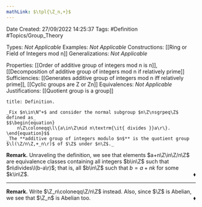 ```yaml
---
mathLink: $\tpl{\Z_n,+}$
---
```


<div class="topSpace"></div>

Date Created: 27/09/2022 14:25:37
Tags: #Definition #Topics/Group_Theory

Types: _Not Applicable_
Examples: _Not Applicable_
Constructions: [[Ring or Field of Integers mod n]]
Generalizations: _Not Applicable_

Properties: [[Order of additive group of integers mod n is n]], [[Decomposition of additive group of integers mod n if relatively prime]]
Sufficiencies: [[Generates additive group of integers mod n iff relatively prime]], [[Cyclic groups are Z or Zn]]
Equivalences: _Not Applicable_
Justifications: [[Quotient group is a group]]

``` ad-Definition
title: Definition.

_Fix $n\in\N^+$ and consider the normal subgroup $n\Z\nsgrpeq\Z$ defined as_
$$\begin{equation}
    n\Z\coloneqq\l\{a\in\Z\mid n\textrm{\it{ divides }}a\r\}.
\end{equation}$$
_The **additive group of integers modulo $n$** is the quotient group $\l(\Z/n\Z,+_n\r)$ of $\Z$ under $n\Z$._

```

**Remark.** Unraveling the definition, we see that elements $a+n\Z\in\Z/n\Z$ are equivalence classes containing all integers $b\in\Z$ such that $n\divides\l(b-a\r)$; that is, all $b\in\Z$ such that $b=a+nk$ for some $k\in\Z$.<span style="float:right;">$\blacklozenge$</span>

---

**Remark.** Write $\Z_n\coloneqq\Z/n\Z$ instead. Also, since $\Z$ is Abelian, we see that $\Z_n$ is Abelian too.<span style="float:right;">$\blacklozenge$</span>

